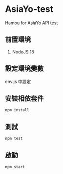 # AsiaYo-test
Hamou for AsiaYo API test

## 前置環境

1. NodeJS 18

## 設定環境變數

env.js 中設定

## 安裝相依套件

```bash
npm install
```

## 測試

```bash
npm test
```

## 啟動

```bash
npm start
```
